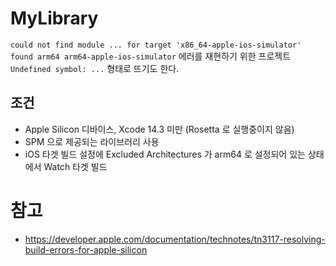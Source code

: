 # MyLibrary
`could not find module ... for target 'x86_64-apple-ios-simulator' found arm64 arm64-apple-ios-simulator` 에러를 재현하기 위한 프로젝트
`Undefined symbol: ...` 형태로 뜨기도 한다.
## 조건
- Apple Silicon 디바이스, Xcode 14.3 미만 (Rosetta 로 실행중이지 않음)
- SPM 으로 제공되는 라이브러리 사용
- iOS 타겟 빌드 설정에 Excluded Architectures 가 arm64 로 설정되어 있는 상태에서 Watch 타겟 빌드

# 참고
- https://developer.apple.com/documentation/technotes/tn3117-resolving-build-errors-for-apple-silicon
